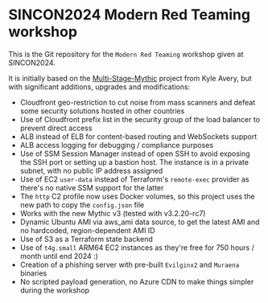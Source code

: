 # SINCON2024 Modern Red Teaming workshop

This is the Git repository for the `Modern Red Teaming` workshop given at SINCON2024.

It is initially based on the [Multi-Stage-Mythic](https://github.com/kyleavery/Multi-Stage-Mythic) project from Kyle Avery, but with significant additions, upgrades and modifications:
* Cloudfront geo-restriction to cut noise from mass scanners and defeat some security solutions hosted in other countries
* Use of Cloudfront prefix list in the security group of the load balancer to prevent direct access
* ALB instead of ELB for content-based routing and WebSockets support
* ALB access logging for debugging / compliance purposes
* Use of SSM Session Manager instead of open SSH to avoid exposing the SSH port or setting up a bastion host. The instance is in a private subnet, with no public IP address assigned
* Use of EC2 `user-data` instead of Terraform's `remote-exec` provider as there's no native SSM support for the latter
* The `http` C2 profile now uses Docker volumes, so this project uses the new path to copy the `config.json` file
* Works with the new Mythic v3 (tested with v3.2.20-rc7)
* Dynamic Ubuntu AMI via aws_ami data source, to get the latest AMI and no hardcoded, region-dependent AMI ID
* Use of S3 as a Terraform state backend
* Use of `t4g.small` ARM64 EC2 instances as they're free for 750 hours / month until end 2024 :)
* Creation of a phishing server with pre-built `Evilginx2` and `Muraena` binaries
* No scripted payload generation, no Azure CDN to make things simpler during the workshop